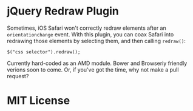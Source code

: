 # jQuery Redraw Plugin

Sometimes, iOS Safari won't correctly redraw elements after an `orientationchange` event. With this plugin, you can coax Safari into redrawing those elements by selecting them, and then calling `redraw()`:

```
$("css selector").redraw();
```

Currently hard-coded as an AMD module. Bower and Browseriy friendly verions soon to come. Or, if you've got the time, why not make a pull request?

# MIT License
